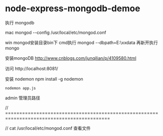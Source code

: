 # node-express-mongodb-demoe

执行 mongodb

mac   mongod --config /usr/local/etc/mongod.conf

win   mongod安装目录bin下  cmd执行  mongod --dbpath=E:\xxdata  再新开执行 mongo

安装mongoDB http://www.cnblogs.com/junqilian/p/4109580.html

访问 http://localhost:8081/   


安装 nodemon
	npm install -g nodemon

	nodemon app.js

admin  管理员路径

// ===========================================================================================

// cat /usr/local/etc/mongod.conf  查看文件
<!-- 
systemLog:
  destination: file
  path: /usr/local/var/log/mongodb/mongo.log
  logAppend: true
storage:
  dbPath: /usr/local/var/mongodb   数据库存放位置
net:
  bindIp: 127.0.0.1

-->












































